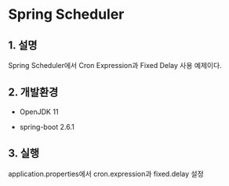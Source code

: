 # Spring Scheduler

## 1. 설명
Spring Scheduler에서 Cron Expression과 Fixed Delay 사용 예제이다.

## 2. 개발환경

* OpenJDK 11

* spring-boot 2.6.1

## 3. 실행
application.properties에서 cron.expression과 fixed.delay 설정
